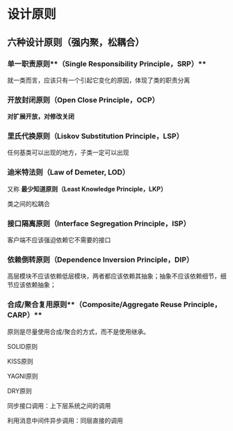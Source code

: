 # 设计原则

## **六种设计原则（**强内聚，松耦合**）**

### 单一职责原则**（Single Responsibility Principle，SRP）**

就一类而言，应该只有一个引起它变化的原因，体现了类的职责分离

### **开放封闭原则（Open Close Principle，OCP）**

**对扩展开放，对修改关闭**

### **里氏代换原则（Liskov Substitution Principle，LSP）**

任何基类可以出现的地方，子类一定可以出现

### **迪米特法则（Law of Demeter, LOD）**

又称 **最少知道原则（Least Knowledge Principle，LKP）**

类之间的松耦合

### 接口隔离原则（Interface Segregation Principle，ISP）

客户端不应该强迫依赖它不需要的接口

### **依赖倒转原则（Dependence Inversion Principle，DIP）**

高层模块不应该依赖低层模块，两者都应该依赖其抽象；抽象不应该依赖细节，细节应该依赖抽象；

### 合成/聚合复用原则**（Composite/Aggregate Reuse Principle，CARP）**

原则是尽量使用合成/聚合的方式，而不是使用继承。

SOLID原则

KISS原则

YAGNI原则

DRY原则

同步接口调用：上下层系统之间的调用

利用消息中间件异步调用：同层直接的调用